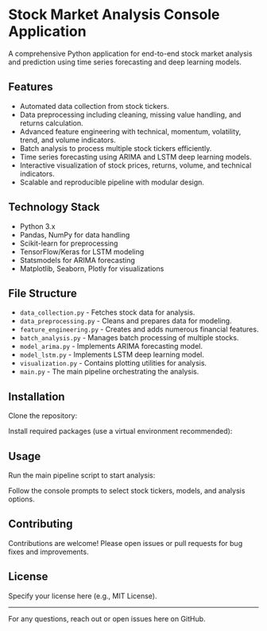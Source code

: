 # Stock Market Analysis Console Application

A comprehensive Python application for end-to-end stock market analysis and prediction using time series forecasting and deep learning models.

## Features

- Automated data collection from stock tickers.
- Data preprocessing including cleaning, missing value handling, and returns calculation.
- Advanced feature engineering with technical, momentum, volatility, trend, and volume indicators.
- Batch analysis to process multiple stock tickers efficiently.
- Time series forecasting using ARIMA and LSTM deep learning models.
- Interactive visualization of stock prices, returns, volume, and technical indicators.
- Scalable and reproducible pipeline with modular design.

## Technology Stack

- Python 3.x
- Pandas, NumPy for data handling
- Scikit-learn for preprocessing
- TensorFlow/Keras for LSTM modeling
- Statsmodels for ARIMA forecasting
- Matplotlib, Seaborn, Plotly for visualizations

## File Structure

- `data_collection.py` - Fetches stock data for analysis.
- `data_preprocessing.py` - Cleans and prepares data for modeling.
- `feature_engineering.py` - Creates and adds numerous financial features.
- `batch_analysis.py` - Manages batch processing of multiple stocks.
- `model_arima.py` - Implements ARIMA forecasting model.
- `model_lstm.py` - Implements LSTM deep learning model.
- `visualization.py` - Contains plotting utilities for analysis.
- `main.py` - The main pipeline orchestrating the analysis.

## Installation

Clone the repository:


Install required packages (use a virtual environment recommended):


## Usage

Run the main pipeline script to start analysis:


Follow the console prompts to select stock tickers, models, and analysis options.

## Contributing

Contributions are welcome! Please open issues or pull requests for bug fixes and improvements.

## License

Specify your license here (e.g., MIT License).

---

For any questions, reach out or open issues here on GitHub.
